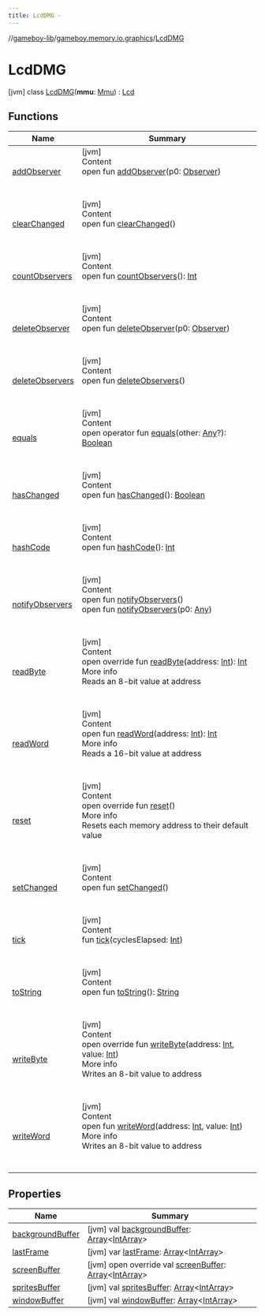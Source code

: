 ```yaml
---
title: LcdDMG -
---
```

//[gameboy-lib](../../index.md)/[gameboy.memory.io.graphics](../index.md)/[LcdDMG](index.md)



# LcdDMG  
 [jvm] class [LcdDMG](index.md)(**mmu**: [Mmu](../../gameboy.memory/-mmu/index.md)) : [Lcd](../-lcd/index.md)   


## Functions  
  
|  Name|  Summary| 
|---|---|
| <a name="java.util/Observable/addObserver/#java.util.Observer/PointingToDeclaration/"></a>[addObserver](index.md#%5Bjava.util%2FObservable%2FaddObserver%2F%23java.util.Observer%2FPointingToDeclaration%2F%5D%2FFunctions%2F456262920)| <a name="java.util/Observable/addObserver/#java.util.Observer/PointingToDeclaration/"></a>[jvm]  <br>Content  <br>open fun [addObserver](index.md#%5Bjava.util%2FObservable%2FaddObserver%2F%23java.util.Observer%2FPointingToDeclaration%2F%5D%2FFunctions%2F456262920)(p0: [Observer](https://docs.oracle.com/javase/8/docs/api/java/util/Observer.html))  <br><br><br>
| <a name="java.util/Observable/clearChanged/#/PointingToDeclaration/"></a>[clearChanged](index.md#%5Bjava.util%2FObservable%2FclearChanged%2F%23%2FPointingToDeclaration%2F%5D%2FFunctions%2F456262920)| <a name="java.util/Observable/clearChanged/#/PointingToDeclaration/"></a>[jvm]  <br>Content  <br>open fun [clearChanged](index.md#%5Bjava.util%2FObservable%2FclearChanged%2F%23%2FPointingToDeclaration%2F%5D%2FFunctions%2F456262920)()  <br><br><br>
| <a name="java.util/Observable/countObservers/#/PointingToDeclaration/"></a>[countObservers](index.md#%5Bjava.util%2FObservable%2FcountObservers%2F%23%2FPointingToDeclaration%2F%5D%2FFunctions%2F456262920)| <a name="java.util/Observable/countObservers/#/PointingToDeclaration/"></a>[jvm]  <br>Content  <br>open fun [countObservers](index.md#%5Bjava.util%2FObservable%2FcountObservers%2F%23%2FPointingToDeclaration%2F%5D%2FFunctions%2F456262920)(): [Int](https://kotlinlang.org/api/latest/jvm/stdlib/kotlin/-int/index.html)  <br><br><br>
| <a name="java.util/Observable/deleteObserver/#java.util.Observer/PointingToDeclaration/"></a>[deleteObserver](index.md#%5Bjava.util%2FObservable%2FdeleteObserver%2F%23java.util.Observer%2FPointingToDeclaration%2F%5D%2FFunctions%2F456262920)| <a name="java.util/Observable/deleteObserver/#java.util.Observer/PointingToDeclaration/"></a>[jvm]  <br>Content  <br>open fun [deleteObserver](index.md#%5Bjava.util%2FObservable%2FdeleteObserver%2F%23java.util.Observer%2FPointingToDeclaration%2F%5D%2FFunctions%2F456262920)(p0: [Observer](https://docs.oracle.com/javase/8/docs/api/java/util/Observer.html))  <br><br><br>
| <a name="java.util/Observable/deleteObservers/#/PointingToDeclaration/"></a>[deleteObservers](index.md#%5Bjava.util%2FObservable%2FdeleteObservers%2F%23%2FPointingToDeclaration%2F%5D%2FFunctions%2F456262920)| <a name="java.util/Observable/deleteObservers/#/PointingToDeclaration/"></a>[jvm]  <br>Content  <br>open fun [deleteObservers](index.md#%5Bjava.util%2FObservable%2FdeleteObservers%2F%23%2FPointingToDeclaration%2F%5D%2FFunctions%2F456262920)()  <br><br><br>
| <a name="kotlin/Any/equals/#kotlin.Any?/PointingToDeclaration/"></a>[equals](../../gameboy.utils/-log/index.md#%5Bkotlin%2FAny%2Fequals%2F%23kotlin.Any%3F%2FPointingToDeclaration%2F%5D%2FFunctions%2F456262920)| <a name="kotlin/Any/equals/#kotlin.Any?/PointingToDeclaration/"></a>[jvm]  <br>Content  <br>open operator fun [equals](../../gameboy.utils/-log/index.md#%5Bkotlin%2FAny%2Fequals%2F%23kotlin.Any%3F%2FPointingToDeclaration%2F%5D%2FFunctions%2F456262920)(other: [Any](https://kotlinlang.org/api/latest/jvm/stdlib/kotlin/-any/index.html)?): [Boolean](https://kotlinlang.org/api/latest/jvm/stdlib/kotlin/-boolean/index.html)  <br><br><br>
| <a name="java.util/Observable/hasChanged/#/PointingToDeclaration/"></a>[hasChanged](index.md#%5Bjava.util%2FObservable%2FhasChanged%2F%23%2FPointingToDeclaration%2F%5D%2FFunctions%2F456262920)| <a name="java.util/Observable/hasChanged/#/PointingToDeclaration/"></a>[jvm]  <br>Content  <br>open fun [hasChanged](index.md#%5Bjava.util%2FObservable%2FhasChanged%2F%23%2FPointingToDeclaration%2F%5D%2FFunctions%2F456262920)(): [Boolean](https://kotlinlang.org/api/latest/jvm/stdlib/kotlin/-boolean/index.html)  <br><br><br>
| <a name="kotlin/Any/hashCode/#/PointingToDeclaration/"></a>[hashCode](../../gameboy.utils/-log/index.md#%5Bkotlin%2FAny%2FhashCode%2F%23%2FPointingToDeclaration%2F%5D%2FFunctions%2F456262920)| <a name="kotlin/Any/hashCode/#/PointingToDeclaration/"></a>[jvm]  <br>Content  <br>open fun [hashCode](../../gameboy.utils/-log/index.md#%5Bkotlin%2FAny%2FhashCode%2F%23%2FPointingToDeclaration%2F%5D%2FFunctions%2F456262920)(): [Int](https://kotlinlang.org/api/latest/jvm/stdlib/kotlin/-int/index.html)  <br><br><br>
| <a name="java.util/Observable/notifyObservers/#/PointingToDeclaration/"></a>[notifyObservers](index.md#%5Bjava.util%2FObservable%2FnotifyObservers%2F%23%2FPointingToDeclaration%2F%5D%2FFunctions%2F456262920)| <a name="java.util/Observable/notifyObservers/#/PointingToDeclaration/"></a>[jvm]  <br>Content  <br>open fun [notifyObservers](index.md#%5Bjava.util%2FObservable%2FnotifyObservers%2F%23%2FPointingToDeclaration%2F%5D%2FFunctions%2F456262920)()  <br>open fun [notifyObservers](index.md#%5Bjava.util%2FObservable%2FnotifyObservers%2F%23kotlin.Any%2FPointingToDeclaration%2F%5D%2FFunctions%2F456262920)(p0: [Any](https://kotlinlang.org/api/latest/jvm/stdlib/kotlin/-any/index.html))  <br><br><br>
| <a name="gameboy.memory.io.graphics/LcdDMG/readByte/#kotlin.Int/PointingToDeclaration/"></a>[readByte](read-byte.md)| <a name="gameboy.memory.io.graphics/LcdDMG/readByte/#kotlin.Int/PointingToDeclaration/"></a>[jvm]  <br>Content  <br>open override fun [readByte](read-byte.md)(address: [Int](https://kotlinlang.org/api/latest/jvm/stdlib/kotlin/-int/index.html)): [Int](https://kotlinlang.org/api/latest/jvm/stdlib/kotlin/-int/index.html)  <br>More info  <br>Reads an 8-bit value at address  <br><br><br>
| <a name="gameboy.memory/Memory/readWord/#kotlin.Int/PointingToDeclaration/"></a>[readWord](../../gameboy.memory/-memory/read-word.md)| <a name="gameboy.memory/Memory/readWord/#kotlin.Int/PointingToDeclaration/"></a>[jvm]  <br>Content  <br>open fun [readWord](../../gameboy.memory/-memory/read-word.md)(address: [Int](https://kotlinlang.org/api/latest/jvm/stdlib/kotlin/-int/index.html)): [Int](https://kotlinlang.org/api/latest/jvm/stdlib/kotlin/-int/index.html)  <br>More info  <br>Reads a 16-bit value at address  <br><br><br>
| <a name="gameboy.memory.io.graphics/LcdDMG/reset/#/PointingToDeclaration/"></a>[reset](reset.md)| <a name="gameboy.memory.io.graphics/LcdDMG/reset/#/PointingToDeclaration/"></a>[jvm]  <br>Content  <br>open override fun [reset](reset.md)()  <br>More info  <br>Resets each memory address to their default value  <br><br><br>
| <a name="java.util/Observable/setChanged/#/PointingToDeclaration/"></a>[setChanged](index.md#%5Bjava.util%2FObservable%2FsetChanged%2F%23%2FPointingToDeclaration%2F%5D%2FFunctions%2F456262920)| <a name="java.util/Observable/setChanged/#/PointingToDeclaration/"></a>[jvm]  <br>Content  <br>open fun [setChanged](index.md#%5Bjava.util%2FObservable%2FsetChanged%2F%23%2FPointingToDeclaration%2F%5D%2FFunctions%2F456262920)()  <br><br><br>
| <a name="gameboy.memory.io.graphics/Lcd/tick/#kotlin.Int/PointingToDeclaration/"></a>[tick](../-lcd/tick.md)| <a name="gameboy.memory.io.graphics/Lcd/tick/#kotlin.Int/PointingToDeclaration/"></a>[jvm]  <br>Content  <br>fun [tick](../-lcd/tick.md)(cyclesElapsed: [Int](https://kotlinlang.org/api/latest/jvm/stdlib/kotlin/-int/index.html))  <br><br><br>
| <a name="kotlin/Any/toString/#/PointingToDeclaration/"></a>[toString](../../gameboy.utils/-log/index.md#%5Bkotlin%2FAny%2FtoString%2F%23%2FPointingToDeclaration%2F%5D%2FFunctions%2F456262920)| <a name="kotlin/Any/toString/#/PointingToDeclaration/"></a>[jvm]  <br>Content  <br>open fun [toString](../../gameboy.utils/-log/index.md#%5Bkotlin%2FAny%2FtoString%2F%23%2FPointingToDeclaration%2F%5D%2FFunctions%2F456262920)(): [String](https://kotlinlang.org/api/latest/jvm/stdlib/kotlin/-string/index.html)  <br><br><br>
| <a name="gameboy.memory.io.graphics/LcdDMG/writeByte/#kotlin.Int#kotlin.Int/PointingToDeclaration/"></a>[writeByte](write-byte.md)| <a name="gameboy.memory.io.graphics/LcdDMG/writeByte/#kotlin.Int#kotlin.Int/PointingToDeclaration/"></a>[jvm]  <br>Content  <br>open override fun [writeByte](write-byte.md)(address: [Int](https://kotlinlang.org/api/latest/jvm/stdlib/kotlin/-int/index.html), value: [Int](https://kotlinlang.org/api/latest/jvm/stdlib/kotlin/-int/index.html))  <br>More info  <br>Writes an 8-bit value to address  <br><br><br>
| <a name="gameboy.memory/Memory/writeWord/#kotlin.Int#kotlin.Int/PointingToDeclaration/"></a>[writeWord](../../gameboy.memory/-memory/write-word.md)| <a name="gameboy.memory/Memory/writeWord/#kotlin.Int#kotlin.Int/PointingToDeclaration/"></a>[jvm]  <br>Content  <br>open fun [writeWord](../../gameboy.memory/-memory/write-word.md)(address: [Int](https://kotlinlang.org/api/latest/jvm/stdlib/kotlin/-int/index.html), value: [Int](https://kotlinlang.org/api/latest/jvm/stdlib/kotlin/-int/index.html))  <br>More info  <br>Writes an 8-bit value to address  <br><br><br>


## Properties  
  
|  Name|  Summary| 
|---|---|
| <a name="gameboy.memory.io.graphics/LcdDMG/backgroundBuffer/#/PointingToDeclaration/"></a>[backgroundBuffer](background-buffer.md)| <a name="gameboy.memory.io.graphics/LcdDMG/backgroundBuffer/#/PointingToDeclaration/"></a> [jvm] val [backgroundBuffer](background-buffer.md): [Array](https://kotlinlang.org/api/latest/jvm/stdlib/kotlin/-array/index.html)<[IntArray](https://kotlinlang.org/api/latest/jvm/stdlib/kotlin/-int-array/index.html)>   <br>
| <a name="gameboy.memory.io.graphics/LcdDMG/lastFrame/#/PointingToDeclaration/"></a>[lastFrame](last-frame.md)| <a name="gameboy.memory.io.graphics/LcdDMG/lastFrame/#/PointingToDeclaration/"></a> [jvm] var [lastFrame](last-frame.md): [Array](https://kotlinlang.org/api/latest/jvm/stdlib/kotlin/-array/index.html)<[IntArray](https://kotlinlang.org/api/latest/jvm/stdlib/kotlin/-int-array/index.html)>   <br>
| <a name="gameboy.memory.io.graphics/LcdDMG/screenBuffer/#/PointingToDeclaration/"></a>[screenBuffer](screen-buffer.md)| <a name="gameboy.memory.io.graphics/LcdDMG/screenBuffer/#/PointingToDeclaration/"></a> [jvm] open override val [screenBuffer](screen-buffer.md): [Array](https://kotlinlang.org/api/latest/jvm/stdlib/kotlin/-array/index.html)<[IntArray](https://kotlinlang.org/api/latest/jvm/stdlib/kotlin/-int-array/index.html)>   <br>
| <a name="gameboy.memory.io.graphics/LcdDMG/spritesBuffer/#/PointingToDeclaration/"></a>[spritesBuffer](sprites-buffer.md)| <a name="gameboy.memory.io.graphics/LcdDMG/spritesBuffer/#/PointingToDeclaration/"></a> [jvm] val [spritesBuffer](sprites-buffer.md): [Array](https://kotlinlang.org/api/latest/jvm/stdlib/kotlin/-array/index.html)<[IntArray](https://kotlinlang.org/api/latest/jvm/stdlib/kotlin/-int-array/index.html)>   <br>
| <a name="gameboy.memory.io.graphics/LcdDMG/windowBuffer/#/PointingToDeclaration/"></a>[windowBuffer](window-buffer.md)| <a name="gameboy.memory.io.graphics/LcdDMG/windowBuffer/#/PointingToDeclaration/"></a> [jvm] val [windowBuffer](window-buffer.md): [Array](https://kotlinlang.org/api/latest/jvm/stdlib/kotlin/-array/index.html)<[IntArray](https://kotlinlang.org/api/latest/jvm/stdlib/kotlin/-int-array/index.html)>   <br>


